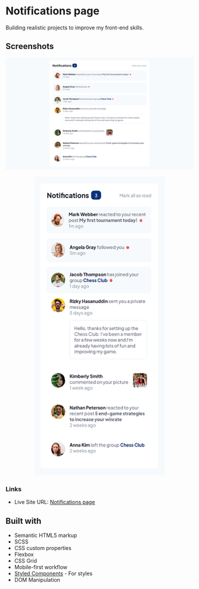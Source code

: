 # Notifications page

Building realistic projects to improve my front-end skills.

## Screenshots

![](screenshots/ss-desktop.png)

<p align="center">
<img width="350" height="800" src="screenshots/ss-mobile.png">
</p>

### Links

- Live Site URL: [Notifications page](https://n0tifications-page.netlify.app/)

## Built with

- Semantic HTML5 markup
- SCSS
- CSS custom properties
- Flexbox
- CSS Grid
- Mobile-first workflow
- [Styled Components](https://styled-components.com/) - For styles
- DOM Manipulation
